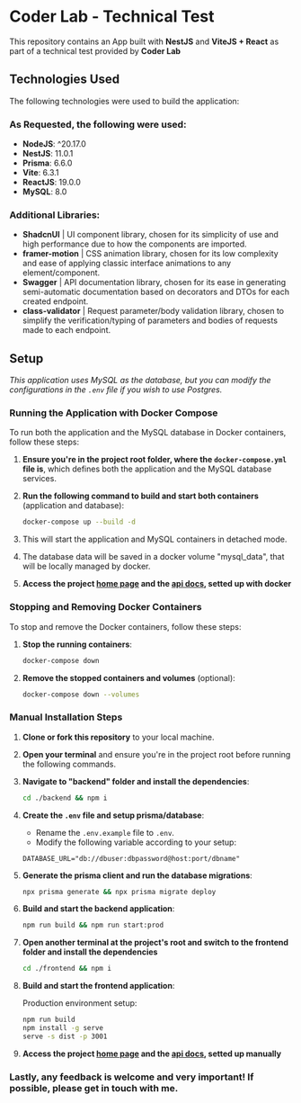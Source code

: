 # Coder Lab - Technical Test

This repository contains an App built with **NestJS** and **ViteJS + React** as part of a technical test provided by **Coder Lab**

## Technologies Used

The following technologies were used to build the application:

### As Requested, the following were used:

- **NodeJS**: ^20.17.0
- **NestJS**: 11.0.1
- **Prisma**: 6.6.0
- **Vite**: 6.3.1
- **ReactJS**: 19.0.0
- **MySQL**: 8.0

### Additional Libraries:

- **ShadcnUI** | UI component library, chosen for its simplicity of use and high performance due to how the components are imported.
- **framer-motion** | CSS animation library, chosen for its low complexity and ease of applying classic interface animations to any element/component.
- **Swagger** | API documentation library, chosen for its ease in generating semi-automatic documentation based on decorators and DTOs for each created endpoint.
- **class-validator** | Request parameter/body validation library, chosen to simplify the verification/typing of parameters and bodies of requests made to each endpoint.

## Setup

_This application uses MySQL as the database, but you can modify the configurations in the `.env` file if you wish to use Postgres._

### Running the Application with Docker Compose

To run both the application and the MySQL database in Docker containers, follow these steps:

1. **Ensure you're in the project root folder, where the `docker-compose.yml` file is**, which defines both the application and the MySQL database services.

2. **Run the following command to build and start both containers** (application and database):

   ```bash
   docker-compose up --build -d
   ```

3. This will start the application and MySQL containers in detached mode.

4. The database data will be saved in a docker volume "mysql_data", that will be locally managed by docker.

5. **Access the project [home page](http://localhost:4173) and the [api docs](http://localhost:3000/docs), setted up with docker**

### Stopping and Removing Docker Containers

To stop and remove the Docker containers, follow these steps:

1. **Stop the running containers**:

   ```bash
   docker-compose down
   ```

2. **Remove the stopped containers and volumes** (optional):
   ```bash
   docker-compose down --volumes
   ```

### Manual Installation Steps

1. **Clone or fork this repository** to your local machine.
2. **Open your terminal** and ensure you're in the project root before running the following commands.

3. **Navigate to "backend" folder and install the dependencies**:

   ```bash
   cd ./backend && npm i
   ```

4. **Create the `.env` file and setup prisma/database**:

   - Rename the `.env.example` file to `.env`.
   - Modify the following variable according to your setup:

   ```env
   DATABASE_URL="db://dbuser:dbpassword@host:port/dbname"
   ```

5. **Generate the prisma client and run the database migrations**:

   ```bash
   npx prisma generate && npx prisma migrate deploy
   ```

6. **Build and start the backend application**:

   ```bash
   npm run build && npm run start:prod
   ```

7. **Open another terminal at the project's root and switch to the frontend folder and install the dependencies**

   ```bash
   cd ./frontend && npm i
   ```

8. **Build and start the frontend application**:

   Production environment setup:

   ```bash
   npm run build
   npm install -g serve
   serve -s dist -p 3001
   ```

9. **Access the project [home page](http://localhost:3001) and the [api docs](http://localhost:3000/docs), setted up manually**

### Lastly, any feedback is welcome and very important! If possible, please get in touch with me.
